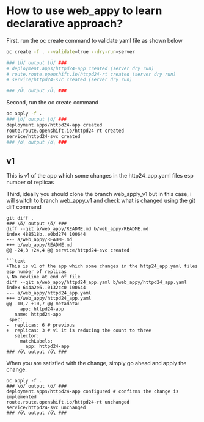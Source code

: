 # How to use web_appy to learn declarative approach?

First, run the oc create command to validate yaml file as shown below

```bash
oc create -f . --validate=true --dry-run=server

### \Ü/ output \Ü/ ###
# deployment.apps/httpd24-app created (server dry run)
# route.route.openshift.io/httpd24-rt created (server dry run)
# service/httpd24-svc created (server dry run)

### /Ü\ output /Ü\ ###
```

Second, run the oc create command

```bash
oc apply -f .
### \ö/ output \ö/ ###
deployment.apps/httpd24-app created
route.route.openshift.io/httpd24-rt created
service/httpd24-svc created
### /ö\ output /ö\ ###
```

## v1

This is v1 of the app which some changes in the http24_app.yaml files esp number of replicas

Third, ideally you should clone the branch web_apply_v1 but in this case, i will switch to branch web_appy_v1 and check what is changed using the git diff command

```shell
git diff .
### \ö/ output \ö/ ###
diff --git a/web_appy/README.md b/web_appy/README.md
index 488518b..e0bd274 100644
--- a/web_appy/README.md
+++ b/web_appy/README.md
@@ -24,3 +24,4 @@ service/httpd24-svc created

```text
+This is v1 of the app which some changes in the http24_app.yaml files esp number of replicas
\ No newline at end of file
diff --git a/web_appy/httpd24_app.yaml b/web_appy/httpd24_app.yaml
index 644a2e6..0132cc0 100644
--- a/web_appy/httpd24_app.yaml
+++ b/web_appy/httpd24_app.yaml
@@ -10,7 +10,7 @@ metadata:
     app: httpd24-app
   name: httpd24-app
 spec:
-  replicas: 6 # previous
+  replicas: 3 # v1 it is reducing the count to three
   selector:
     matchLabels:
       app: httpd24-app
### /ö\ output /ö\ ###
```

When you are satisfied with the change, simply go ahead and apply the change.

```shell
oc apply -f .
### \ö/ output \ö/ ###
deployment.apps/httpd24-app configured # confirms the change is implemented
route.route.openshift.io/httpd24-rt unchanged
service/httpd24-svc unchanged
### /ö\ output /ö\ ###
```
